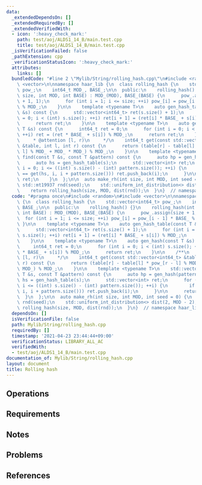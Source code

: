 ```yaml
---
data:
  _extendedDependsOn: []
  _extendedRequiredBy: []
  _extendedVerifiedWith:
  - icon: ':heavy_check_mark:'
    path: test/aoj/ALDS1_14_B/main.test.cpp
    title: test/aoj/ALDS1_14_B/main.test.cpp
  _isVerificationFailed: false
  _pathExtension: cpp
  _verificationStatusIcon: ':heavy_check_mark:'
  attributes:
    links: []
  bundledCode: "#line 2 \"Mylib/String/rolling_hash.cpp\"\n#include <random>\n#include\
    \ <vector>\n\nnamespace haar_lib {\n  class rolling_hash {\n    std::vector<int64_t>\
    \ pow_;\n    int64_t MOD_, BASE_;\n\n  public:\n    rolling_hash() {}\n    rolling_hash(int\
    \ size, int MOD, int BASE) : MOD_(MOD), BASE_(BASE) {\n      pow_.assign(size\
    \ + 1, 1);\n      for (int i = 1; i <= size; ++i) pow_[i] = pow_[i - 1] * BASE_\
    \ % MOD_;\n    }\n\n    template <typename T>\n    auto gen_hash_table(const T\
    \ &s) const {\n      std::vector<int64_t> ret(s.size() + 1);\n      for (int i\
    \ = 0; i < (int) s.size(); ++i) ret[i + 1] = (ret[i] * BASE_ + s[i]) % MOD_;\n\
    \      return ret;\n    }\n\n    template <typename T>\n    auto gen_hash(const\
    \ T &s) const {\n      int64_t ret = 0;\n      for (int i = 0; i < (int) s.size();\
    \ ++i) ret = (ret * BASE_ + s[i]) % MOD_;\n      return ret;\n    }\n\n    /**\n\
    \     * @attention [l, r)\n     */\n    int64_t get(const std::vector<int64_t>\
    \ &table, int l, int r) const {\n      return (table[r] - table[l] * pow_[r -\
    \ l] % MOD_ + MOD_ * MOD_) % MOD_;\n    }\n\n    template <typename T>\n    std::vector<int>\
    \ find(const T &s, const T &pattern) const {\n      auto hp = gen_hash(pattern);\n\
    \      auto hs = gen_hash_table(s);\n      std::vector<int> ret;\n      for (int\
    \ i = 0; i <= ((int) s.size() - (int) pattern.size()); ++i) {\n        if (hp\
    \ == get(hs, i, i + pattern.size())) ret.push_back(i);\n      }\n\n      return\
    \ ret;\n    }\n  };\n\n  auto make_rh(int size, int MOD, int seed = 0) {\n   \
    \ std::mt19937 rnd(seed);\n    std::uniform_int_distribution<> dist(2, MOD - 2);\n\
    \    return rolling_hash(size, MOD, dist(rnd));\n  }\n}  // namespace haar_lib\n"
  code: "#pragma once\n#include <random>\n#include <vector>\n\nnamespace haar_lib\
    \ {\n  class rolling_hash {\n    std::vector<int64_t> pow_;\n    int64_t MOD_,\
    \ BASE_;\n\n  public:\n    rolling_hash() {}\n    rolling_hash(int size, int MOD,\
    \ int BASE) : MOD_(MOD), BASE_(BASE) {\n      pow_.assign(size + 1, 1);\n    \
    \  for (int i = 1; i <= size; ++i) pow_[i] = pow_[i - 1] * BASE_ % MOD_;\n   \
    \ }\n\n    template <typename T>\n    auto gen_hash_table(const T &s) const {\n\
    \      std::vector<int64_t> ret(s.size() + 1);\n      for (int i = 0; i < (int)\
    \ s.size(); ++i) ret[i + 1] = (ret[i] * BASE_ + s[i]) % MOD_;\n      return ret;\n\
    \    }\n\n    template <typename T>\n    auto gen_hash(const T &s) const {\n \
    \     int64_t ret = 0;\n      for (int i = 0; i < (int) s.size(); ++i) ret = (ret\
    \ * BASE_ + s[i]) % MOD_;\n      return ret;\n    }\n\n    /**\n     * @attention\
    \ [l, r)\n     */\n    int64_t get(const std::vector<int64_t> &table, int l, int\
    \ r) const {\n      return (table[r] - table[l] * pow_[r - l] % MOD_ + MOD_ *\
    \ MOD_) % MOD_;\n    }\n\n    template <typename T>\n    std::vector<int> find(const\
    \ T &s, const T &pattern) const {\n      auto hp = gen_hash(pattern);\n      auto\
    \ hs = gen_hash_table(s);\n      std::vector<int> ret;\n      for (int i = 0;\
    \ i <= ((int) s.size() - (int) pattern.size()); ++i) {\n        if (hp == get(hs,\
    \ i, i + pattern.size())) ret.push_back(i);\n      }\n\n      return ret;\n  \
    \  }\n  };\n\n  auto make_rh(int size, int MOD, int seed = 0) {\n    std::mt19937\
    \ rnd(seed);\n    std::uniform_int_distribution<> dist(2, MOD - 2);\n    return\
    \ rolling_hash(size, MOD, dist(rnd));\n  }\n}  // namespace haar_lib\n"
  dependsOn: []
  isVerificationFile: false
  path: Mylib/String/rolling_hash.cpp
  requiredBy: []
  timestamp: '2021-04-23 23:44:44+09:00'
  verificationStatus: LIBRARY_ALL_AC
  verifiedWith:
  - test/aoj/ALDS1_14_B/main.test.cpp
documentation_of: Mylib/String/rolling_hash.cpp
layout: document
title: Rolling hash
---
```


## Operations

## Requirements

## Notes

## Problems

## References
